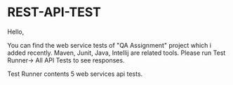 # REST-API-TEST

Hello,

You can find the web service tests of "QA Assignment" project which i added recently.
Maven, Junit, Java, Intellij are related tools.
Please run Test Runner-> All API Tests to see responses.

Test Runner contents 5 web services api tests.


